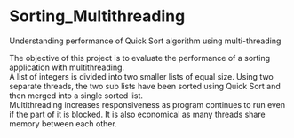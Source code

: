 # Sorting_Multithreading
Understanding performance of Quick Sort algorithm using multi-threading 

The objective of this project is to evaluate the performance of a sorting application with
multithreading.\
A list of integers is divided into two smaller lists of equal size. Using two
separate threads, the two sub lists have been sorted using Quick Sort and then merged  into a single sorted list.\
Multithreading increases responsiveness as program continues to run even if the part of it is blocked. It is also economical as many threads share memory between each other.

